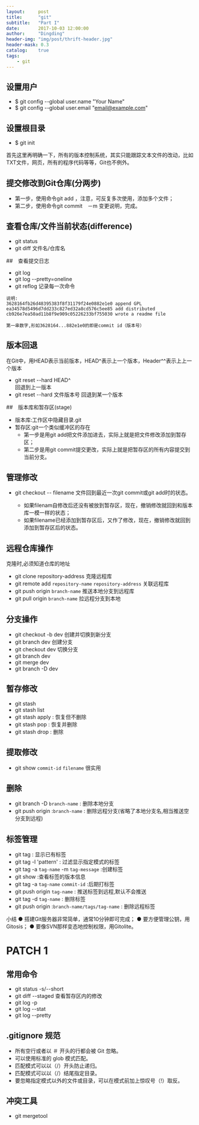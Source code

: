 ```yaml
---
layout:     post
title:      "git"
subtitle:   "Part I"
date:       2017-10-03 12:00:00
author:     "Dingding"
header-img: "img/post/thrift-header.jpg"
header-mask: 0.3
catalog:    true
tags:
    - git
---
```


## 设置用户　
* $ git config --global user.name "Your Name"
* $ git config --global user.email "email@example.com"

## 设置根目录 
* $ git init

首先这里再明确一下，所有的版本控制系统，其实只能跟踪文本文件的改动，比如TXT文件，网页，所有的程序代码等等，Git也不例外。

## 提交修改到Git仓库(分两步)
* 第一步，使用命令git add <file>，注意，可反复多次使用，添加多个文件；
* 第二步，使用命令git commit　－m 变更说明，完成。

## 查看仓库/文件当前状态(difference)
* git status
* git diff 文件名/仓库名

##　查看提交日志
* git log
* git log --pretty=oneline
* git reflog
记录每一次命令

```
说明:
3628164fb26d48395383f8f31179f24e0882e1e0 append GPL
ea34578d5496d7dd233c827ed32a8cd576c5ee85 add distributed
cb926e7ea50ad11b8f9e909c05226233bf755030 wrote a readme file

第一串数字,形如3628164...882e1e0的即是commit id（版本号）
```

## 版本回退
在Git中，用HEAD表示当前版本，HEAD^表示上一个版本，Header^^表示上上一个版本

* git reset --hard HEAD^  
回退到上一版本
* git reset --hard 文件版本号
回退到某一个版本

##　版本库和暂存区(stage)
* 版本库:工作区中隐藏目录.git
* 暂存区:git一个类似缓冲区的存在
	* 第一步是用git add把文件添加进去，实际上就是把文件修改添加到暂存区；
	* 第二步是用git commit提交更改，实际上就是把暂存区的所有内容提交到当前分支。


## 管理修改
* git checkout -- filename
文件回到最近一次git commit或git add时的状态。

	* 如果filenam自修改后还没有被放到暂存区，现在，撤销修改就回到和版本库一模一样的状态；
	* 如果filename已经添加到暂存区后，又作了修改，现在，撤销修改就回到添加到暂存区后的状态。

## 远程仓库操作
克隆时,必须知道仓库的地址

* git clone repository-address
克隆远程库
* git remote add `repository-name` `repository-address` 
关联远程库
* git push origin `branch-name` 
推送本地分支到远程库
* git pull origin `branch-name`
拉远程分支到本地

## 分支操作
* git checkout -b dev
创建并切换到新分支
* git branch dev
创建分支
* git checkout dev
切换分支
* git branch dev 
* git merge dev
* git branch -D dev

## 暂存修改
* git stash
* git stash list
* git stash apply : 恢复但不删除  
* git stash pop   : 恢复并删除
* git stash drop  : 删除

## 提取修改
* git show `commit-id` `filename`
很实用


## 删除
* git branch -D `branch-name` : 删除本地分支
* git push origin :`branch-name` : 删除远程分支(省略了本地分支名,相当推送空分支到远程)

## 标签管理
* git tag : 显示已有标签
* git tag -l 'pattern' : 过滤显示指定模式的标签 
* git tag -a `tag-name` -m `tag-message` :创建标签
* git show :查看标签的版本信息
* git tag -a `tag-name` `commit-id` :后期打标签
* git push origin `tag-name` : 推送标签到远程,默认不会推送
* git tag -d `tag-name` : 删除标签
* git push origin :`branch-name/tags/tag-name` : 删除远程标签





小结
  ● 搭建Git服务器非常简单，通常10分钟即可完成；
  ● 要方便管理公钥，用Gitosis；
  ● 要像SVN那样变态地控制权限，用Gitolite。
  
  


# PATCH 1

## 常用命令
  * git status -s/--short
  * git diff --staged
	查看暂存区内的修改
  * git log -p 
  * git log --stat
  * git log --pretty


## .gitignore 规范
  * 所有空行或者以 ＃ 开头的行都会被 Git 忽略。
  * 可以使用标准的 glob 模式匹配。
  * 匹配模式可以以（/）开头防止递归。
  * 匹配模式可以以（/）结尾指定目录。
  * 要忽略指定模式以外的文件或目录，可以在模式前加上惊叹号（!）取反。

## 冲突工具
  *  git mergetool





























